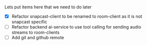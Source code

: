 Lets put items here that we need to do later
- [x] Refactor snapcast-client to be renamed to room-client as it is not snapcast specific
- [ ] Refactor backend ai-service to use tool calling for sending audio streams to  room-clients
- [ ] Add git and github remote
